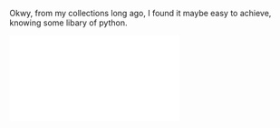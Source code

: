Okwy, from my collections long ago, I found it maybe easy to achieve, knowing some libary of python.

<iframe src="//player.bilibili.com/player.html?aid=798016133&bvid=BV1Vy4y1S7hm&cid=263153273&page=1" scrolling="no" border="0" frameborder="no" framespacing="0" allowfullscreen="true"> </iframe>